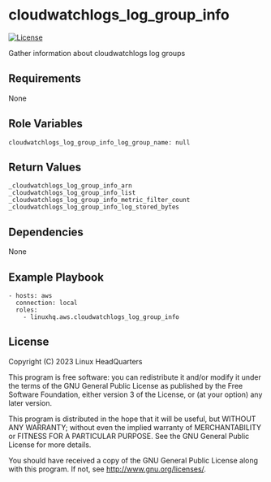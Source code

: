 # cloudwatchlogs\_log\_group\_info

[![License](https://img.shields.io/badge/license-GPLv3-lightgreen)](https://www.gnu.org/licenses/gpl-3.0.en.html#license-text)

Gather information about cloudwatchlogs log groups

## Requirements

None

## Role Variables

    cloudwatchlogs_log_group_info_log_group_name: null

## Return Values

    _cloudwatchlogs_log_group_info_arn
    _cloudwatchlogs_log_group_info_list
    _cloudwatchlogs_log_group_info_metric_filter_count
    _cloudwatchlogs_log_group_info_log_stored_bytes

## Dependencies

None

## Example Playbook

    - hosts: aws
      connection: local
      roles:
        - linuxhq.aws.cloudwatchlogs_log_group_info

## License

Copyright (C) 2023 Linux HeadQuarters

This program is free software: you can redistribute it and/or modify
it under the terms of the GNU General Public License as published by
the Free Software Foundation, either version 3 of the License, or
(at your option) any later version.

This program is distributed in the hope that it will be useful,
but WITHOUT ANY WARRANTY; without even the implied warranty of
MERCHANTABILITY or FITNESS FOR A PARTICULAR PURPOSE. See the
GNU General Public License for more details.

You should have received a copy of the GNU General Public License
along with this program. If not, see <http://www.gnu.org/licenses/>.
